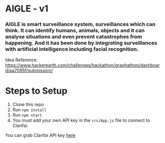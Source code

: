 # AIGLE - v1

### AIGLE is smart surveillance system, surveillances which can think. It can identify humans, animals, objects and it can analyse situations and even prevent catastrophes from happening. And it has been done by integrating surveillances with artificial intelligence including facial recognition.

Idea Reference: https://www.hackerearth.com/challenges/hackathon/graphathon/dashboard/aa7095f/submission/

# Steps to Setup

1. Clone this repo
2. Run `npm install`
3. Run `npm start`
4. You must add your own API key in the `src/App.js` file to connect to Clarifai.

You can grab Clarifai API key [here](https://www.clarifai.com/)
